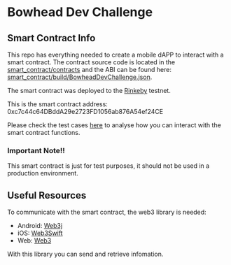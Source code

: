 # Bowhead Dev Challenge

## Smart Contract Info
This repo has everything needed to create a mobile dAPP to interact with a smart contract.
The contract source code is located in the [smart_contract/contracts](smart_contract/contracts) and the ABI can be found here:  [smart_contract/build/BowheadDevChallenge.json](smart_contract/build/contracts/BowheadDevChallenge.json).

The smart contract was deployed to the [Rinkeby](https://medium.com/@piyopiyo/list-of-ethereums-major-network-and-chain-ids-2bc58e928508) testnet.

This is the smart contract address:
0xc7c44c64DBddA29e2723FD1056ab876A54ef24CE

Please check the test cases [here](smart_contract/test/) to analyse how you can interact with the smart contract functions.

### Important Note!!
This smart contract is just for test purposes, it should not be used in a production environment.

## Useful Resources
To communicate with the smart contract, the web3 library is needed:

- Android: [Web3j](https://github.com/web3j/web3j)
- iOS: [Web3Swift](https://github.com/Boilertalk/Web3.swift)
- Web: [Web3](https://web3js.readthedocs.io/en/v1.3.0/)

With this library you can send and retrieve infomation.

